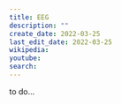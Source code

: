```yaml
---
title: EEG
description: ""
create_date: 2022-03-25
last_edit_date: 2022-03-25
wikipedia: 
youtube: 
search: 
---
```

to do...